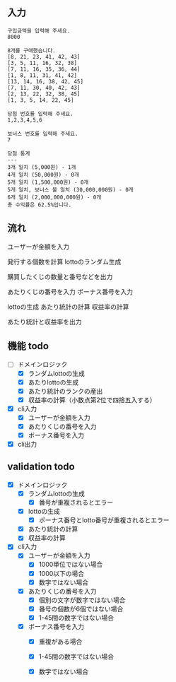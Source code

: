 ## 入力


```
구입금액을 입력해 주세요.
8000

8개를 구매했습니다.
[8, 21, 23, 41, 42, 43]
[3, 5, 11, 16, 32, 38]
[7, 11, 16, 35, 36, 44]
[1, 8, 11, 31, 41, 42]
[13, 14, 16, 38, 42, 45]
[7, 11, 30, 40, 42, 43]
[2, 13, 22, 32, 38, 45]
[1, 3, 5, 14, 22, 45]

당첨 번호를 입력해 주세요.
1,2,3,4,5,6

보너스 번호를 입력해 주세요.
7

당첨 통계
---
3개 일치 (5,000원) - 1개
4개 일치 (50,000원) - 0개
5개 일치 (1,500,000원) - 0개
5개 일치, 보너스 볼 일치 (30,000,000원) - 0개
6개 일치 (2,000,000,000원) - 0개
총 수익률은 62.5%입니다.
```



## 流れ

ユーザーが金額を入力

発行する個数を計算
lottoのランダム生成

購買したくじの数量と番号などを出力

あたりくじの番号を入力
ボーナス番号を入力

lottoの生成
あたり統計の計算
収益率の計算

あたり統計と収益率を出力

## 機能 todo

- [ ] ドメインロジック
  - [x] ランダムlottoの生成
  - [x] あたりlottoの生成
  - [x] あたり統計のランクの産出
  - [x] 収益率の計算（小数点第2位で四捨五入する）

- [x] cli入力
  - [x] ユーザーが金額を入力
  - [x] あたりくじの番号を入力
  - [x] ボーナス番号を入力
- [x] cli出力

## validation todo

- [x] ドメインロジック
  - [x] ランダムlottoの生成
    - [x] 番号が重複されるとエラー
  - [x] lottoの生成
    - [x] ボーナス番号とlotto番号が重複されるとエラー
  - [x] あたり統計の計算
  - [x] 収益率の計算

- [x] cli入力
  - [x] ユーザーが金額を入力
    - [x] 1000単位ではない場合
    - [x] 1000以下の場合
    - [x] 数字ではない場合
  - [x] あたりくじの番号を入力
    - [x] 個別の文字が数字ではない場合
    - [x] 番号の個数が6個ではない場合
    - [x] 1-45間の数字ではない場合
  - [x] ボーナス番号を入力
    - [x] 重複がある場合
    - [x] 1-45間の数字ではない場合
    - [x] 数字ではない場合

